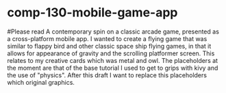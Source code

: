 # comp-130-mobile-game-app
#Please read
A contemporary spin on a classic arcade game, presented as a cross-platform mobile app.
I wanted to create a flying game that was similar to flappy bird and other classic space ship flying games, in that it allows for appearance of gravity and the scrolling platformer screen. This relates to my creative cards which was metal and owl. The placeholders at the moment are that of the base tutorial I used to get to grips with kivy and the use of "physics". After this draft I want to replace this placeholders which original graphics.
